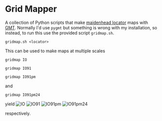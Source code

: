 # Grid Mapper

A collection of Python scripts that make [maidenhead locator] maps with [GMT].
Normally I'd use `pygmt` but something is wrong with my installation, so
instead, to run this use the provided script `gridmap.sh`.

`gridmap.sh <locator>`

This can be used to make maps at multiple scales 

`gridmap IO`

`gridmap IO91`

`gridmap IO91pm`

and

`gridmap IO91pm24`

yield 
![IO](https://github.com/philip-stuckey/gridmapper/assets/7987932/9aacfff6-4e16-4609-bbd0-765c9235a40d)
![IO91](https://github.com/philip-stuckey/gridmapper/assets/7987932/0dcdfc87-2282-4b27-9e5a-86cd6a7d2cd0)
![IO91pm](https://github.com/philip-stuckey/gridmapper/assets/7987932/82c2be61-1e03-4364-9533-54d56957475e)
![IO91pm24](https://github.com/philip-stuckey/gridmapper/assets/7987932/725d5083-aaee-4670-98e8-e719df6e8015)

respectively.

[maidenhead locator]:https://en.wikipedia.org/wiki/Maidenhead_Locator_System
[GMT]:https://www.generic-mapping-tools.org/
